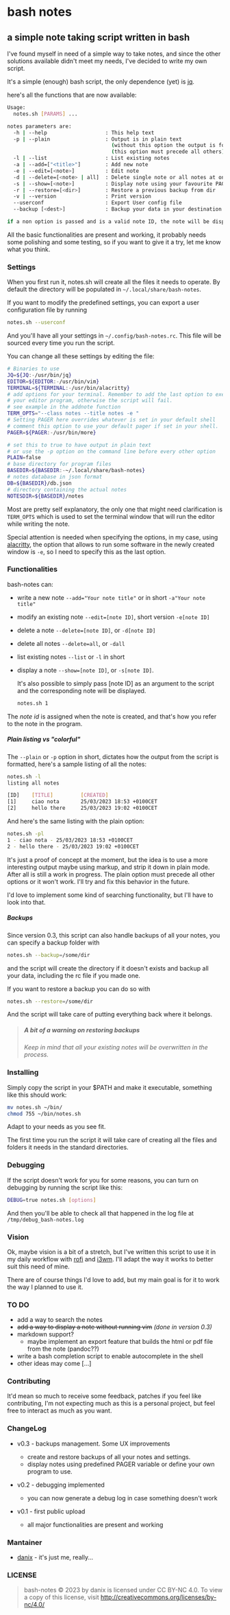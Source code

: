 # bash notes

## a simple note taking script written in bash

I've found myself in need of a simple way to take notes, and since the other solutions available didn't meet my needs, I've decided to write my own script.

It's a simple (enough) bash script, the only dependence (yet) is [jq](https://stedolan.github.io/jq/).

here's all the functions that are now available:

```bash
Usage:
  notes.sh [PARAMS] ...

notes parameters are:
  -h | --help                   : This help text
  -p | --plain                  : Output is in plain text
                                  (without this option the output is formatted)
                                  (this option must precede all others)
  -l | --list                   : List existing notes
  -a | --add=["<title>"]        : Add new note
  -e | --edit=[<note>]          : Edit note
  -d | --delete=[<note> | all]  : Delete single note or all notes at once
  -s | --show=[<note>]          : Display note using your favourite PAGER
  -r | --restore=[<dir>]        : Restore a previous backup from dir
  -v | --version                : Print version
  --userconf                    : Export User config file
  --backup [<dest>]             : Backup your data in your destination folder

if a non option is passed and is a valid note ID, the note will be displayed.
```

All the basic functionalities are present and working, it probably needs some polishing and some testing, so if you want to give it a try, let me know what you think.

### Settings

When you first run it, notes.sh will create all the files it needs to operate.
By default the directory will be populated in `~/.local/share/bash-notes`.

If you want to modify the predefined settings, you can export a user configuration file by running

```bash
notes.sh --userconf
```

And you'll have all your settings in `~/.config/bash-notes.rc`. This file will be sourced every time you run the script.

You can change all these settings by editing the file:

```bash
# Binaries to use
JQ=${JQ:-/usr/bin/jq}
EDITOR=${EDITOR:-/usr/bin/vim}
TERMINAL=${TERMINAL:-/usr/bin/alacritty}
# add options for your terminal. Remember to add the last option to execute
# your editor program, otherwise the script will fail.
# see example in the addnote function
TERM_OPTS="--class notes --title notes -e "
# Setting PAGER here overrides whatever is set in your default shell
# comment this option to use your default pager if set in your shell.
PAGER=${PAGER:-/usr/bin/more}

# set this to true to have output in plain text
# or use the -p option on the command line before every other option
PLAIN=false
# base directory for program files
BASEDIR=${BASEDIR:-~/.local/share/bash-notes}
# notes database in json format
DB=${BASEDIR}/db.json
# directory containing the actual notes
NOTESDIR=${BASEDIR}/notes
```

Most are pretty self explanatory, the only one that might need clarification is `TERM_OPTS` which is used to set the terminal window that will run the editor while writing the note.

Special attention is needed when specifying the options, in my case, using [alacritty](https://github.com/alacritty/alacritty), the option that allows to run some software in the newly created window is `-e`, so I need to specify this as the last option.

### Functionalities

bash-notes can:

 * write a new note `--add="Your note title"` or in short `-a"Your note title"`

 * modify an existing note `--edit=[note ID]`, short version `-e[note ID]`

 * delete a note `--delete=[note ID]`, or `-d[note ID]`

 * delete all notes `--delete=all`, or `-dall`

 * list existing notes `--list` or `-l` in short

 * display a note `--show=[note ID]`, or `-s[note ID]`.

   It's also possible to simply pass [note ID] as an argument to the script and the corresponding note will be displayed.

   ```bash
   notes.sh 1
   ```

The *note id* is assigned when the note is created, and that's how you refer to the note in the program.

##### Plain listing vs "colorful"

The `--plain` or `-p` option in short, dictates how the output from the script is formatted, here's a sample listing of all the notes:

```bash
notes.sh -l
listing all notes

[ID]    [TITLE]         [CREATED]
[1]     ciao nota       25/03/2023 18:53 +0100CET
[2]     hello there     25/03/2023 19:02 +0100CET
```

And here's the same listing with the plain option:

```bash
notes.sh -pl
1 - ciao nota - 25/03/2023 18:53 +0100CET
2 - hello there - 25/03/2023 19:02 +0100CET
```

It's just a proof of concept at the moment, but the idea is to use a more interesting output maybe using markup, and strip it down in plain mode. After all is still a work in progress.
The plain option must precede all other options or it won't work. I'll try and fix this behavior in the future.

I'd love to implement some kind of searching functionality, but I'll have to look into that.

##### Backups

Since version 0.3, this script can also handle backups of all your notes, you can specify a backup folder with

```bash
notes.sh --backup=/some/dir
```

and the script will create the directory if it doesn't exists and backup all your data, including the rc file if you made one.

If you want to restore a backup you can do so with

```bash
notes.sh --restore=/some/dir
```

And the script will take care of putting everything back where it belongs. 

> ##### A bit of a warning on restoring backups
>
> *Keep in mind that all your existing notes will be overwritten in the process.*

### Installing

Simply copy the script in your $PATH and make it executable, something like this should work:

```bash
mv notes.sh ~/bin/
chmod 755 ~/bin/notes.sh
```

Adapt to your needs as you see fit.

The first time you run the script it will take care of creating all the files and folders it needs in the standard directories.

### Debugging

If the script doesn't work for you for some reasons, you can turn on debugging by running the script like this:

```bash
DEBUG=true notes.sh [options]
```

And then you'll be able to check all that happened in the log file at `/tmp/debug_bash-notes.log`

### Vision

Ok, maybe vision is a bit of a stretch, but I've written this script to use it in my daily workflow with [rofi](https://github.com/davatorium/rofi) and [i3wm](https://github.com/i3/i3). I'll adapt the way it works to better suit this need of mine.

There are of course things I'd love to add, but my main goal is for it to work the way I planned to use it.

### TO DO

* add a way to search the notes
* ~~add a way to display a note without running vim~~ *(done in version 0.3)*
* markdown support?
   * maybe implement an export feature that builds the html or pdf file from the note
     (pandoc??)
* write a bash completion script to enable autocomplete in the shell
* other ideas may come [...]

### Contributing

It'd mean so much to receive some feedback, patches if you feel like contributing, I'm not expecting much as this is a personal project, but feel free to interact as much as you want.

### ChangeLog

 * v0.3 - backups management. Some UX improvements
     * create and restore backups of all your notes and settings.
     * display notes using predefined PAGER variable or define your own program to use. 

 * v0.2 - debugging implemented
     - you can now generate a debug log in case something doesn't work
 * v0.1 - first public upload
     - all major functionalities are present and working

### Mantainer

 * [danix](https://danix.xyz) - it's just me, really...

### LICENSE

> bash-notes © 2023 by danix is licensed under CC BY-NC 4.0. To view a copy of this license, visit http://creativecommons.org/licenses/by-nc/4.0/
